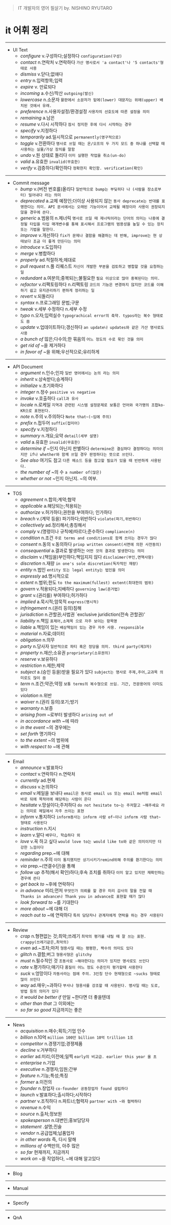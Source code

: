 > IT 개발자의 영어 필살기
> by. NISHINO RYUTARO

it 어휘 정리
=============================================
<hr>

- UI Text
  - *configure* v.구성하다;설정하다 `configuration(구성)`
  - *contact* n.연락처 v.연락하다 `가산 명사로서 'a contact'나 '5 contacts'형태로 사용`
  - *dismiss* v.닫다;없애다
  - *entry* n.입력항목;입력
  - *expire* v. 만료되다
  - *incoming* a.수신/착산 `outgoing(발신)`
  - *lowercase* n.소문자 `활판에서 소문자가 밑에(lower) 대문자는 위에(upper) 배치된 것에서 유래.`
  - *preference* n.사용자설정/환경설정 `사용자의 선호도에 따른 설정을 의미`
  - *remaining* a.남은
  - *resume* v.다시 시작하다 `잠시 정지한 후에 다시 시작하는 경우`
  - *specify* v.지정하다
  - *temporarily* ad.일시적으로 `permanently(영구적으로)`
  - *toggle* v.전환하다 `명사로 쓰일 때는 온/오프의 두 가지 모드 중 하나를 선택할 때 사용하는 실물/가상 장치를 말함`
  - *undo* v.원 상태로 돌리다 `이미 실행한 작업을 취소(un-do)`
  - *valid* a.유효한 `invalid(무효한)`
  - *verify* v.검증하다/확인하다 `정확한지 확인함. verification(확인)`

<hr>

- Commit message
  - *bump* v.(버전 번호를)올리다 `일반적으로 bump는 부딪히다 나 (사람을 장소로부터) 밀어내다 라는 의미`  
  - *deprecated* a.교체 예정인;더이상 사용되지 않는 `동사 deprecate는 반대를 표명한다는 의미. API 문서에서는 오래된 기능이어서 교체될 예정이라 사용이 권장되지 않을 경우에 쓴다.`
  - *generic* a.범용의 n.제너릭 `명사로 쓰일 때 제너릭이라는 단어의 의미는 나중에 결정될 타입을 타입 매개변수를 통해 표시해서 프로그램의 범용성을 높일 수 있는 장치 또는 기법을 말한다.`
  - *improve* v.개선하다 `fix가 문제나 결함을 해결하는 데 반해, improve는 현 상태보다 조금 더 좋게 만든다는 의미`
  - *introduce* v.도입하다
  - *merge* v.병합하다
  - *properly* ad.적절하게;제대로
  - *pull request* n.풀 리퀘스트 `자신이 개발한 부분을 검토하고 병합할 것을 요청하는 일`
  - *redundant* a.여분의;중복되는;불필요한 `필요 이상으로 많아 중복된다는 의미.`
  - *refactor* v.리팩토링하다 n.리팩토링 `코드의 기능은 변경하지 않지만 코드를 이해하기 쉽고 유지관리하기 편하게 정리하는 일`
  - *revert* v.되돌리다 
  - *syntax* n.프로그래밍 문법;구문 
  - *tweak* v.세부 수정하다 n.세부 수정 
  - *typo* n.오자;입력실수 `typograchical error의 축약. typos라는 복수 형태로도 씀`
  - *update* v.업데이트하다;갱신하다 `an update나 updates와 같은 가산 명사로도 사용`
  - *a bunch of* 많은;다수의;한 묶음의 `어느 정도의 수로 묶인 것을 의미`
  - *get rid of* ~을 제거하다
  - *in favor of* ~을 위해;우선적으로;유리하게

<hr>

- API Document
  - *argument* n.인수;인자 `일반 영어에서는 논의 라는 의미`
  - *inherit* v.상속받다;승계하다 
  - *initialize* v.초기화하다
  - *integer* n.정수 `positive vs negative`
  - *invoke* v.호출하다 `call과 유사`
  - *locale* n.로케일 `지역과 관련된 시스템 설정문제로 보통은 언어와 국가명의 조합ko-KR으로 표현된다.`
  - *note* n.주의 v.주의하다 `Note that~(~임에 주의)`
  - *prefix* n.접두어 `suffix(접미어)`
  - *specify* v.지정하다
  - *summary* n.개요;요약 `detail(세부 설명)`
  - *valid* a.유효한 `invalid(무효한)`
  - *determine if* ~인지 아닌지 판별하다 `determine은 결심하다 결정하다는 의미이지만 if나 whether와 함께 쓰일 경우 판정하다는 뜻으로 쓰인다.`
  - *See also* 여기도 참고 `다른 메소드 등을 참고할 필요가 있을 때 빈번하게 사용된다.`
  - *the number of* ~의 수 `a number of(많은)`
  - *whether or not* ~인지 아닌지. ~의 여부. 

<hr>

- TOS
  - *agreement* n.합의;계약;협약
  - *applicable* a.해당되는;적용되는
  - *authorize* v.허가하다;권한을 부여하다; 인가하다
  - *breach* v.(계약 등을) 파기하다;위반하다 `violate(파기,위반하다)`
  - *collectively* ad.정리해서;총칭해서
  - *comply* v.(명령이나 규칙에)따르다;준수하다 `compliance(n)`
  - *condition* n.조건 `주로 terms and conditions로 함께 쓰이는 경우가 많다`
  - *consent* n.동의 v.동의하다 `priop written consent(서면에 의한 사전동의)`
  - *consequential* a.결과로 발생하는 `어떤 것의 결과로 발생한다는 의미`
  - *disclaim* v.(책임을)부인하다;책임지지 않다 `disclaimer(부인,면책사항)`
  - *discretion* n.재량 `in one's sole discretion(독자적인 재량)`
  - *entity* n.법인 `entity 또는 legal entity는 법인을 의미`
  - *expressly* ad.명시적으로
  - *extent* n.범위;한도 `to the maximum(fullest) extent(최대한의 범위)`
  - *govern* v.적용되다;지배하다 `governing law(준거법)`
  - *grant* v.(권리를) 부여하다;허가하다
  - *implied* a.묵시적;암묵적 `express(명시적)`
  - *infringement* n.(권리 등의)침해
  - *jurisdiction* n.관할권;사법권 `exclusive juridiction(전속 관할권)'
  - *liability* n.책임 `표제어,소제목 으로 자주 보이는 항목명`
  - *liable* a.책임이 있는 `배상책임이 있는 경우 자주 사용. responsible`
  - *material* n.자료;데이터
  - *obligation* n.의무
  - *party* n.당사자 `일반적으로 파티 혹은 정당을 의미. third party(제3자)`
  - *property* n.재산;소유권 `proprietary(소유권의)`
  - *reserve* v.보유하다
  - *restriction* n.제한;제약
  - *subject* a.(승인 등을)받을 필요가 있다 `subject는 명사로 주제,주어,교과목 의미로도 많이 씀`
  - *term* n.조건;약관;약정 `보통 terms의 복수형으로 쓰임. 기간, 전문용어의 이미도 있다`
  - *violation* n.위반 
  - *waiver* n.(권리 등의)포기;방기
  - *warranty* n.보증
  - *arising from* ~로부터 발생하다 `arising out of`
  - *in accordance with* ~에 따라
  - *in the event* ~의 경우에는 
  - *set forth* 명기하다
  - *to the extent* ~의 범위에
  - *with respect to* ~에 관해

<hr>

- Email
  - *announce* v.발표하다
  - *contact* v.연락하다 n.연락처
  - *currently* ad.현재
  - *discuss* v.논의하다
  - *email* v.메일을 보내다 `email은 동사로 email us 또는 email me처럼 email 바로 뒤에 목적어에 해당하는 사람이 온다`
  - *hesitate* v.망설이다;주저하다 `do not hesitate to~는 주저말고 ~해주세요 라는 의미로 메일에서 자주 쓰이는 표현`
  - *inform* v.통지하다 `inform동사는 inform 사람 of~이나 inform 사람 that~ 형태로 사용된다`
  - *instruction* n.지시
  - *learn* v.알다 `배우다, 학습하다 외`
  - *love* v.꼭 하고 싶다 `would love to는 would like to와 같은 의미이지만 더 강한 느낌이다`
  - *regarding* prep.~에 대해 
  - *reminder* n.주의 `이미 통지했지만 상기시키기remind위해 주의를 환기한다는 의미`
  - *via* prep.~(연결수단)을 통해 
  - *follow up* 추적(해서 확인)하다;후속 조치를 취하다 `이미 알고 있지만 재확인하는 경우에 쓴다`
  - *get back to* ~후에 연락하다
  - *in advance* 미리;먼저 `무엇인가 의뢰를 할 경우 미리 감사의 말을 전할 때 Thanks in advance나 Thank you in advance로 표현할 때가 많다`
  - *look forward to* ~를 기대한다 
  - *more about* ~에 대해 더
  - *reach out to* ~에 연락하다 `특히 담당자나 관계자에게 연락을 하는 경우 사용된다`
<hr>

- Review
  - *crap* n.형편없는 것;최악;쓰레기 `최악의 평가를 내릴 때 잘 쓰는 표현. crappy(쓰레기같은,최악의)` 
  - *even* ad.~조차;마저 `형용사일 때는 평평한, 짝수의 의미도 있다` 
  - *glitch* n.결함;버그 `형용사형은 glitchy` 
  - *must* n.필수적인 것 `조동사로 ~해야한다는 의미가 있지만 명사로도 쓰인다` 
  - *rate* v.평가하다;매기다 `품질이 어느 정도 수준인지 평가할때 사용한다` 
  - *suck* v.엉망이다 `자동사라는 점에 주의. 3인칭 단수 현재형으로 ~sucks 형태로 많이 쓰인다` 
  - *way* ad.매우;~과하다 `부사나 형용사를 강조할 때 사용된다. 명사일 때는 도로, 방법 등의 의미가 있다` 
  - *it would be better if* 만일 ~한다면 더 좋을텐데 
  - *other than that* 그 이외에는 
  - *so far so good* 지금까지는 좋은
<hr>

- News
  - *acquisition* n.매수;획득;기업 인수
  - *billion* n.10억 `million 100만 billion 10억 trillion 1조`
  - *competitor* n.경쟁기업;경쟁제품
  - *decline* v.거부하다
  - *earlier* ad.미리;이전에;일찍 `early의 비교급. earlier this year 올 초`
  - *enterprise* n.기업
  - *executive* n.경쟁자;임원;간부
  - *feature* n.기능;특성;특징
  - *former* a.이전의
  - *founder* n.창업자 `co-founder 공동창업자 found 설립하다`
  - *launch* v.발표하다;출시하다;시작하다
  - *partner* v.조직하다 n.파트너;협력자 `partner with ~와 협력하다`
  - *revenue* n.수익
  - *source* n.출처;정보원
  - *spokesperson* n.대변인;홍보담당자
  - *statement* .설명;진술
  - *vendor* n.공급업체;납품업자
  - *in other words* 즉, 다시 말해
  - *millions of* 수백만의, 아주 많은
  - *so far* 현재까지, 지금까지
  - *work on* ~을 작업하다, ~에 대해 알고있다

<hr>

- Blog

<hr>

- Manual

<hr>

- Specify

<hr>

- QnA

